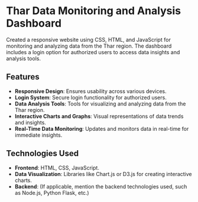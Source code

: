 # Thar Data Monitoring and Analysis Dashboard

Created a responsive website using CSS, HTML, and JavaScript for monitoring and analyzing data from the Thar region. The dashboard includes a login option for authorized users to access data insights and analysis tools.

## Features

- **Responsive Design**: Ensures usability across various devices.
- **Login System**: Secure login functionality for authorized users.
- **Data Analysis Tools**: Tools for visualizing and analyzing data from the Thar region.
- **Interactive Charts and Graphs**: Visual representations of data trends and insights.
- **Real-Time Data Monitoring**: Updates and monitors data in real-time for immediate insights.

## Technologies Used

- **Frontend**: HTML, CSS, JavaScript.
- **Data Visualization**: Libraries like Chart.js or D3.js for creating interactive charts.
- **Backend**: (If applicable, mention the backend technologies used, such as Node.js, Python Flask, etc.)

